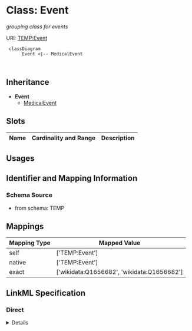 # Class: Event
_grouping class for events_





URI: [TEMP:Event](https://example.org/TEMP/Event)




```mermaid
 classDiagram
      Event <|-- MedicalEvent
      
      
```





## Inheritance
* **Event**
    * [MedicalEvent](MedicalEvent.md)



## Slots

| Name | Cardinality and Range  | Description  |
| ---  | ---  | --- |


## Usages



## Identifier and Mapping Information







### Schema Source


* from schema: TEMP







## Mappings

| Mapping Type | Mapped Value |
| ---  | ---  |
| self | ['TEMP:Event'] |
| native | ['TEMP:Event'] |
| exact | ['wikidata:Q1656682', 'wikidata:Q1656682'] |


## LinkML Specification

<!-- TODO: investigate https://stackoverflow.com/questions/37606292/how-to-create-tabbed-code-blocks-in-mkdocs-or-sphinx -->

### Direct

<details>
```yaml
name: Event
description: grouping class for events
in_subset:
- a
- a
from_schema: TEMP
exact_mappings:
- wikidata:Q1656682
- wikidata:Q1656682
rank: 1000
status: release

```
</details>

### Induced

<details>
```yaml
name: Event
description: grouping class for events
in_subset:
- a
- a
from_schema: TEMP
exact_mappings:
- wikidata:Q1656682
- wikidata:Q1656682
rank: 1000
status: release

```
</details>
